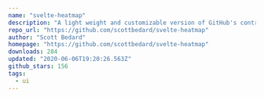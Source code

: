 ```yaml
---
name: "svelte-heatmap"
description: "A light weight and customizable version of GitHub's contribution graph"
repo_url: "https://github.com/scottbedard/svelte-heatmap"
author: "Scott Bedard"
homepage: "https://github.com/scottbedard/svelte-heatmap"
downloads: 284
updated: "2020-06-06T19:20:26.563Z"
github_stars: 156
tags: 
  - ui
---
```

